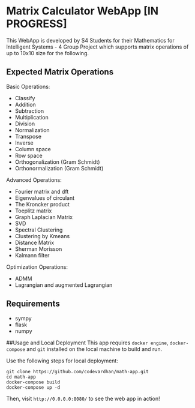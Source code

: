 # Matrix Calculator WebApp [IN PROGRESS]

This WebApp is developed by S4 Students for their Mathematics for Intelligent Systems - 4 Group Project which supports matrix operations of up to 10x10 size for the following. 

## Expected Matrix Operations

Basic Operations:
  + Classify
  + Addition
  + Subtraction
  + Multiplication
  + Division
  + Normalization
  + Transpose
  + Inverse
  + Column space
  + Row space
  + Orthogonalization (Gram Schmidt)
  + Orthonormalization (Gram Schmidt)
  
Advanced Operations:
  + Fourier matrix and dft
  + Eigenvalues of circulant
  + The Kroncker product
  + Toeplitz matrix
  + Graph Laplacian Matrix
  + SVD
  + Spectral Clustering
  + Clustering by Kmeans
  + Distance Matrix
  + Sherman Morisson
  + Kalmann filter
  
Optimization Operations: 
  + ADMM
  + Lagrangian and augmented Lagrangian

## Requirements
- sympy
- flask
- numpy

##Usage and Local Deployment
This app requires `docker engine`, `docker-compose` and `git` installed on the local machine to build and run. 

Use the following steps for local deployment: 
```
git clone https://github.com/codevardhan/math-app.git
cd math-app
docker-compose build
docker-compose up -d
```
Then, visit `http://0.0.0.0:8080/` to see the web app in action!
